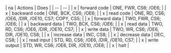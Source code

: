 

| na | Actions | Does |
| -- | -- |
| x | forward code  | ONE, FWR, CS6; /OE6; |
| x | backward code | ONE, BCK, CS6; /OE6; | 
| x | read code | ONE, RD, CS6; /OE6, /DIR, /OE10, CS7; COPY, CS5; |
| x | forward data | TWO, FWR, CS6; /OE6; |
| x | backward data | TWO, BCK, CS6; /OE6; |
| x | read data | TWO, RD, CS6; /OE6, /DIR, /OE10, CS7; |
| x | write data | TWO, WR, CS6; /OE6, DIR, /OE10, CS8; |
| x | increase data | INC, CS8; |
| x | decrease data | DEC, CS8; |
| x | read input | STD, RD, CS6; /OE6, /DIR, /OE10, CS7; |
| x | write output | STD, WR, CS6; /OE6, DIR, /OE10, /OE8; |
| x | halt |
